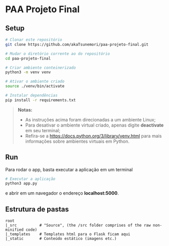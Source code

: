 # PAA Projeto Final
## Setup

```bash
# Clonar este repositório
git clone https://github.com/akaTsunemori/paa-projeto-final.git

# Mudar o diretório corrente ao do repositório
cd paa-projeto-final

# Criar ambiente conteinerizado
python3 -m venv venv

# Ativar o ambiente criado
source ./venv/bin/activate

# Instalar dependências
pip install -r requirements.txt
```
> **Notas:**<br>
> - As instruções acima foram direcionadas a um ambiente Linux;<br>
> - Para desativar o ambiente virtual criado, apenas digite **deactivate** em seu terminal;<br>
> - Refira-se a https://docs.python.org/3/library/venv.html para mais informações sobre ambientes virtuais em Python.

## Run
Para rodar o app, basta executar a aplicação em um terminal
```bash
# Executar a aplicação
python3 app.py
```
e abrir em um navegador o endereço **localhost:5000**.

## Estrutura de pastas
```
root
|_src          # "Source", (the /src folder comprises of the raw non-minified code)
|_templates    # Templates html para o Flask ficam aqui
|_static       # Conteúdo estático (imagens etc.)
```
